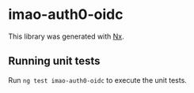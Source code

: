 # imao-auth0-oidc

This library was generated with [Nx](https://nx.dev).

## Running unit tests

Run `ng test imao-auth0-oidc` to execute the unit tests.
